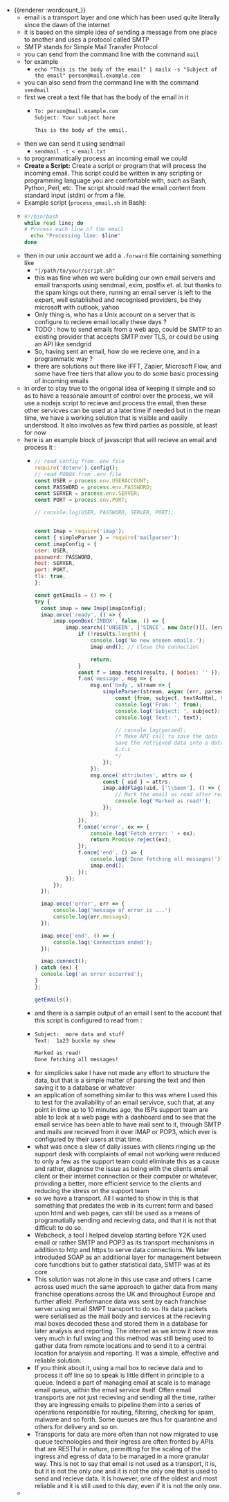- {{renderer :wordcount_}}
	- email is a transport layer and one which has been used quite literally since the dawn of the internet
	- it is based on the simple idea of sending a message from one place to another and uses a protocol called SMTP
	- SMTP stands for Simple Mail Transfer Protocol
	- you can send from the command line with the command `mail`
	- for example
		- `echo "This is the body of the email" | mailx -s "Subject of the email" person@mail.example.com`
	- you can also send from the command line with the command `sendmail`
	- first we creat a text file that has the body of the email in it
		- ```bash
		  To: person@mail.example.com
		  Subject: Your subject here
		  
		  This is the body of the email.
		  
		  ```
	- then we can send it using sendmail
		- `sendmail -t < email.txt`
	- to programmatically process an incoming email we could
	- **Create a Script:**
	  Create a script or program that will process the incoming email. This script could be written in any scripting or programming language you are comfortable with, such as Bash, Python, Perl, etc. The script should read the email content from standard input (stdin) or from a file.
	- Example script (`process_email.sh` in Bash):
	- ```bash
	  #!/bin/bash
	  while read line; do
	  # Process each line of the email
	    echo "Processing line: $line"
	  done
	  ```
	- then in our unix account we add a `.forward` file containing something like
		- `"|/path/to/your/script.sh"`
		- this was fine when we were building our own email servers and email transports using sendmail, exim, postfix et. al. but thanks to the spam kings out there, running an email server is left to the expert, well established and recognised providers, be they microsoft with outlook, yahoo
		- Only thing is, who has a Unix account on a server that is configure to recieve email locally these days ?
		- TODO : how to send emails from a web app, could be SMTP to an existing provider that accepts SMTP over TLS, or could be using an API like sendgrid
		- So, having sent an email, how do we recieve one, and in a programmatic way ?
		- there are solutions out there like IFFT, Zapier, Microsoft Flow, and some have free tiers that allow you to do some basic processing of incoming emails
	- in order to stay true to the origonal idea of keeping it simple and so as to have a reasonale amount of control over the process, we will use a nodejs script to recieve and process the email, then these other servicves can be used at a later time if needed but in the mean time, we have a working solution that is visible and easily understood. It also involves as few third parties as possible, at least for now
	- here is an example block of javascript that will recieve an email and process it :
		- ```javascript
		  // read config from .env file
		  require('dotenv').config();
		  // read POBOX from .env file
		  const USER = process.env.USERACCOUNT;
		  const PASSWORD = process.env.PASSWORD;
		  const SERVER = process.env.SERVER;
		  const PORT = process.env.PORT;
		  
		  // console.log(USER, PASSWORD, SERVER, PORT);
		  
		  
		  const Imap = require('imap');
		  const { simpleParser } = require('mailparser');
		  const imapConfig = {
		  user: USER,
		  password: PASSWORD,
		  host: SERVER,
		  port: PORT,
		  tls: true,
		  };
		  
		  const getEmails = () => {
		  try {
		  	const imap = new Imap(imapConfig);
		  	imap.once('ready', () => {
		  		imap.openBox('INBOX', false, () => {
		  			imap.search(['UNSEEN', ['SINCE', new Date()]], (err, results) => {
		  				if (!results.length) {
		  					console.log('No new unseen emails.');
		  					imap.end(); // Close the connection
		  
		  					return;
		  				}
		  				const f = imap.fetch(results, { bodies: '' });
		  				f.on('message', msg => {
		  					msg.on('body', stream => {
		  						simpleParser(stream, async (err, parsed) => {
		  							const {from, subject, textAsHtml, text} = parsed;
		  							console.log('From: ', from);
		  							console.log('Subject: ', subject);
		  							console.log('Text: ', text);
		  
		  							// console.log(parsed);
		  							/* Make API call to save the data
		  							Save the retrieved data into a database.
		  							E.t.c
		  							*/
		  						});
		  					});
		  					msg.once('attributes', attrs => {
		  						const { uid } = attrs;
		  						imap.addFlags(uid, ['\\Seen'], () => {
		  							// Mark the email as read after reading it
		  							console.log('Marked as read!');
		  						});
		  					});
		  				});
		  				f.once('error', ex => {
		  					console.log('Fetch error: ' + ex);
		  					return Promise.reject(ex);
		  				});
		  				f.once('end', () => {
		  					console.log('Done fetching all messages!');
		  					imap.end();
		  				});
		  			});
		  		});
		  	});
		  
		  	imap.once('error', err => {
		  		console.log('message of error is ...')
		  		console.log(err.message);
		  	});
		  
		  	imap.once('end', () => {
		  		console.log('Connection ended');
		  	});
		  
		  	imap.connect();
		  } catch (ex) {
		  	console.log('an error occurred');
		  }
		  };
		  
		  getEmails();
		  
		  
		  ```
		- and there is a sample output of an email I sent to the account that this script is configured to read from :
		- ```bash
		  Subject:  more data and stuff
		  Text:  1a23 buckle my shew
		  
		  Marked as read!
		  Done fetching all messages!
		  ```
		- for simplicies sake I have not made any effort to structure the data, but that is a simple matter of parsing the text and then saving it to a database or whatever
		- an application of something similar to this was where I used this to test for the availability of an email servivce, such that, at any point in time up to 10 minutes ago, the ISPs support team are able to look at a web page with a dashboard and to see that the email service has been able to have mail sent to it, through SMTP and mails are recieved from it over IMAP or POP3, which ever is configured by their users at that time.
		- what was once a slew of daily issues with clients ringing up the support desk with complaints of email not working were reduced to only a few as the support team could eliminate this as a cause and rather, diagnose the issue as being with the clients email client or their internet connection or their computer or whatever, providing a better, more efficient service to the clients and reducing the stress on the support team
		- so we have a transport. All I wanted to show in this is that something that predates the web in its current form and based upon html and web pages, can still be used as a means of programatially sending and recieving data, and that it is not that difficult to do so.
		- Webcheck, a tool I helped develop starting before Y2K used email or rather SMTP and POP3 as its transport mechanisms in addition to http and https to serve data connections. We later introduded SOAP as an additional layer for management between core funcdtions but to gather statistical data, SMTP was at its core
		- This solution was not alone in this use case and others I came across used much the same approach to gather data from many franchise operations across the UK and throughout Europe and further afield. Performance data was sent by each franchise server using email SMPT transport to do so. Its data packets were serialised as the mail body and services at the recieving mail boxes decoded these and stored them in a database for later analysis and reporting. The internet as we know it now was very much in full swing and this method was still being used to gather data from remote locations and to send it to a central location for analysis and reporting. It was a simple, effective and reliable solution.
		- If you think about it, using a mail box to recieve data and to process it off line so to speak is little diffent in principle to a queue. Indeed a part of managing email at scale is to manage email queus, within the email service itself. Often email transports are not just recieving and sending all the time, rather they are ingressing emails to pipeline them into a series of operations responsible for routing, filtering, checking for spam, malware and so forth. Some queues are thus for quarantine and others for delivery and so on.
		- Transports for data are more often than not now migrated to use queue technologies and their ingress are often fronted by APIs that are RESTful in nature, permitting for the scaling of the ingress and egress of data to be managed in a more granular way. This is not to say that email is not used as a transport, it is, but it is not the only one and it is not the only one that is used to send and recieve data. It is however, one of the oldest and most reliable and it is still used to this day, even if it is not the only one.
	-